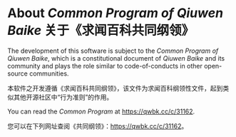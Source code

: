 # About *Common Program of Qiuwen Baike* 关于《求闻百科共同纲领》

The development of this software is subject to the *Common Program of Qiuwen Baike*, which is a constitutional document of *Qiuwen Baike* and its community and plays the role similar to code-of-conducts in other open-source communities.

本软件之开发遵循《求闻百科共同纲领》，该文件为求闻百科纲领性文件，起到类似其他开源社区中“行为准则”的作用。

You can read the *Common Program* at <https://qwbk.cc/c/31162>.

您可以在下列网址查阅《共同纲领》：<https://qwbk.cc/c/31162>。
